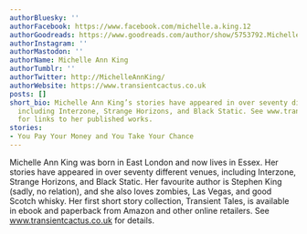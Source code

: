 ```yaml
---
authorBluesky: ''
authorFacebook: https://www.facebook.com/michelle.a.king.12
authorGoodreads: https://www.goodreads.com/author/show/5753792.Michelle_Ann_King
authorInstagram: ''
authorMastodon: ''
authorName: Michelle Ann King
authorTumblr: ''
authorTwitter: http://MichelleAnnKing/
authorWebsite: https://www.transientcactus.co.uk
posts: []
short_bio: Michelle Ann King’s stories have appeared in over seventy different venues,
  including Interzone, Strange Horizons, and Black Static. See www.transientcactus.co.uk
  for links to her published works.
stories:
- You Pay Your Money and You Take Your Chance
---
```


Michelle Ann King was born in East London and now lives in Essex. Her stories have appeared in over seventy different venues, including Interzone, Strange Horizons, and Black Static. Her favourite author is Stephen King (sadly, no relation), and she also loves zombies, Las Vegas, and good Scotch whisky. Her first short story collection, Transient Tales, is available in ebook and paperback from Amazon and other online retailers. See www.transientcactus.co.uk for details.